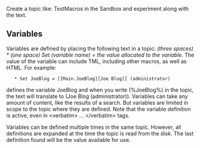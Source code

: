 
Create a topic like: TestMacros in the Sandbox and experiment along with the text.

## Variables
Variables are defined by placing the following text in a topic:
_(three spaces) * (one space) Set (variable name) = the value allocated to the variable_.
The value of the variable can include TML, including other macros, as well as HTML. For example:
```
   * Set JoeBlog = [[Main.JoeBlog][Joe Blog]] (administrator)
```
defines the variable JoeBlog and when you write (%JoeBlog%) in the topic,
the text will translate to (Joe Blog (administrator)).
Variables can take any amount of content, like the results of a search.
But variables are limited in scope to the topic where they are defined.
Note that the variable definition is active, even in &lt;verbatim> ... &lt;/verbatim> tags.

Variables can be defined multiple times in the same topic. However, all definitions are expanded at the time the topic is read from the disk.
The last definition found will be the value available for use.
